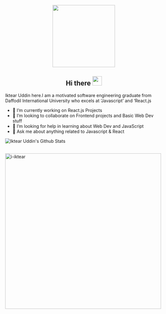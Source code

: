<p align="center">
  
<img src="https://camo.githubusercontent.com/3b7c592ede97b6138ffd4b1cc1541c2f3b11fd39/687474703a2f2f33312e6d656469612e74756d626c722e636f6d2f31376665613932306666333665663466356238373764353231366137616164392f74756d626c725f6d6f39786a65387a5a34317163626975666f315f313238302e676966"  width ="200">

</p>
<h2 align="Center">  Hi there <img src="https://media.giphy.com/media/WUlplcMpOCEmTGBtBW/giphy.gif" width="30"> </h3>

Iktear Uddin here.I am a motivated software engineering graduate from Daffodil International University who excels at ‘Javascript’ and ‘React.js

- 🌱 I’m currently working on React.js Projects
- 👯 I’m looking to collaborate on Frontend projects and Basic Web Dev stuff
- 🤔 I’m looking for help in learning about Web Dev and JavaScript 
- 💬 Ask me about anything related to Javascript & React


![Iktear Uddin's Github Stats](https://github-readme-stats.vercel.app/api?username=i-iktear&show_icons=true_color=fff&icon_color=79ff97&text_color=9f9f9f&bg_color=151515)

<br/>
<img align="center" width=500 src="https://github-readme-stats.vercel.app/api/top-langs/?username=i-iktear&count_private=true&theme=radical" alt="i-iktear" />


